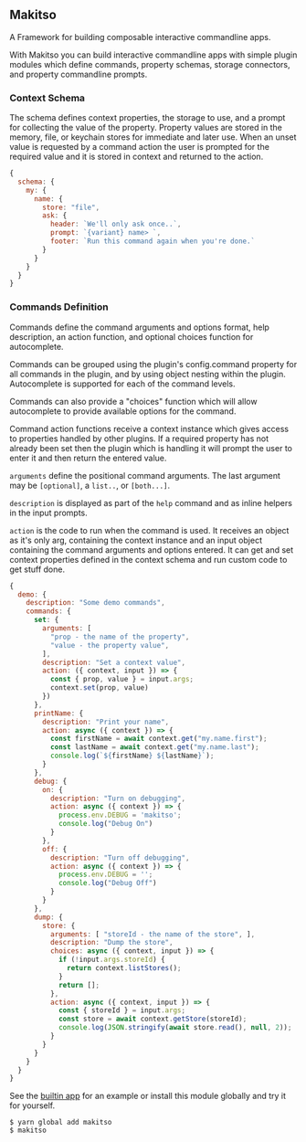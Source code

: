 ## Makitso

A Framework for building composable interactive commandline apps.

With Makitso you can build interactive commandline apps with simple plugin
modules which define commands, property schemas, storage connectors, and
property commandline prompts.

### Context Schema

The schema defines context properties, the storage to use, and a prompt for
collecting the value of the property. Property values are stored in the memory,
file, or keychain stores for immediate and later use. When an unset value is
requested by a command action the user is prompted for the required value and it
is stored in context and returned to the action.

```js
{
  schema: {
    my: {
      name: {
        store: "file",
        ask: {
          header: `We'll only ask once..`,
          prompt: `{variant} name> `,
          footer: `Run this command again when you're done.`
        }
      }
    }
  }
}
```

### Commands Definition

Commands define the command arguments and options format, help description, an
action function, and optional choices function for autocomplete.

Commands can be grouped using the plugin's config.command property for all
commands in the plugin, and by using object nesting within the plugin.
Autocomplete is supported for each of the command levels.

Commands can also provide a "choices" function which will allow autocomplete to
provide available options for the command.

Command action functions receive a context instance which gives access to
properties handled by other plugins. If a required property has not already been
set then the plugin which is handling it will prompt the user to enter it and
then return the entered value.

`arguments` define the positional command arguments. The last argument may be
`[optional]`, a `list..`, or `[both...]`.

`description` is displayed as part of the `help` command and as inline helpers
in the input prompts.

`action` is the code to run when the command is used. It receives an object as
it's only arg, containing the context instance and an input object containing
the command arguments and options entered. It can get and set context properties
defined in the context schema and run custom code to get stuff done.

```js
{
  demo: {
    description: "Some demo commands",
    commands: {
      set: {
        arguments: [
          "prop - the name of the property",
          "value - the property value",
        ],
        description: "Set a context value",
        action: ({ context, input }) => {
          const { prop, value } = input.args;
          context.set(prop, value)
        })
      },
      printName: {
        description: "Print your name",
        action: async ({ context }) => {
          const firstName = await context.get("my.name.first");
          const lastName = await context.get("my.name.last");
          console.log(`${firstName} ${lastName}`);
        }
      },
      debug: {
        on: {
          description: "Turn on debugging",
          action: async ({ context }) => {
            process.env.DEBUG = 'makitso';
            console.log("Debug On")
          }
        },
        off: {
          description: "Turn off debugging",
          action: async ({ context }) => {
            process.env.DEBUG = '';
            console.log("Debug Off")
          }
        }
      },
      dump: {
        store: {
          arguments: [ "storeId - the name of the store", ],
          description: "Dump the store",
          choices: async ({ context, input }) => {
            if (!input.args.storeId) {
              return context.listStores();
            }
            return [];
          },
          action: async ({ context, input }) => {
            const { storeId } = input.args;
            const store = await context.getStore(storeId);
            console.log(JSON.stringify(await store.read(), null, 2));
          }
        }
      }
    }
  }
}
```

See the [builtin app](./bin/index.js) for an example or install this module
globally and try it for yourself.

```
$ yarn global add makitso
$ makitso
```
